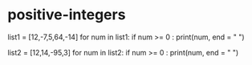 # positive-integers
list1 = [12,-7,5,64,-14]
for num in list1:
if num >= 0 :
print(num, end = " ")

list2 = [12,14,-95,3]
for num in list2:
if num >= 0 :
print(num, end = " ")
